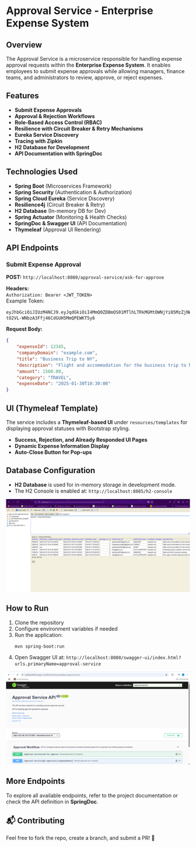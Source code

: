 # Approval Service - Enterprise Expense System

## Overview
The Approval Service is a microservice responsible for handling expense approval requests within the **Enterprise Expense System**. It enables employees to submit expense approvals while allowing managers, finance teams, and administrators to review, approve, or reject expenses.

## Features
- **Submit Expense Approvals**
- **Approval & Rejection Workflows**
- **Role-Based Access Control (RBAC)**
- **Resilience with Circuit Breaker & Retry Mechanisms**
- **Eureka Service Discovery**
- **Tracing with Zipkin**
- **H2 Database for Development**
- **API Documentation with SpringDoc**

## Technologies Used
- **Spring Boot** (Microservices Framework)
- **Spring Security** (Authentication & Authorization)
- **Spring Cloud Eureka** (Service Discovery)
- **Resilience4j** (Circuit Breaker & Retry)
- **H2 Database** (In-memory DB for Dev)
- **Spring Actuator** (Monitoring & Health Checks)
- **SpringDoc & Swagger UI** (API Documentation)
- **Thymeleaf** (Approval UI Rendering)

## API Endpoints

### Submit Expense Approval
**POST:**  `http://localhost:8080/approval-service/ask-for-approve`

**Headers:**  
`Authorization: Bearer <JWT_TOKEN>`  
Example Token:
```
eyJhbGciOiJIUzM4NCJ9.eyJqdGkiOiI4MmQ0ZDBmOS01MTlhLTRkMGMtOWNjYi05MzZjNWE2ZDBmYTEiLCJzdWIiOiJhYmNAZ21haWwuY29tIiwicm9sZXMiOiJFTVBMT1lFRSIsImNvbXBhbnlEb21haW4iOiJleGFtcGxlLmNvbSIsImlzcyI6Im1hZGVlYXN5Y29kaW5nbGlmZSIsImlhdCI6MTczODg5ODk3NiwiZXhwIjoxNzM5MTU4MTc2fQ.Byzk_HBaGeEVY39R4nNDYGzd8OKEo-tO2VL-WNbzA3Ffj46CdGUH5MmQPEWKT5y6
```

**Request Body:**
```json
{ 
    "expenseId": 12345,
    "companyDomain": "example.com",
    "title": "Business Trip to NY",
    "description": "Flight and accommodation for the business trip to New York.",
    "amount": 1500.00,
    "category": "TRAVEL",
    "expenseDate": "2025-01-30T10:30:00"
}
```

## UI (Thymeleaf Template)
The service includes a **Thymeleaf-based UI** under `resources/templates` for displaying approval statuses with Bootstrap styling.
- **Success, Rejection, and Already Responded UI Pages**
- **Dynamic Expense Information Display**
- **Auto-Close Button for Pop-ups**

## Database Configuration
- **H2 Database** is used for in-memory storage in development mode.
- The H2 Console is enabled at: `http://localhost:8085/h2-console`

![approval-h2-db](../images/approval-h2-db.png)

## How to Run
1. Clone the repository
2. Configure environment variables if needed
3. Run the application:
   ```sh
   mvn spring-boot:run
   ```
4. Open Swagger UI at: `http://localhost:8080/swagger-ui/index.html?urls.primaryName=approval-service`

![approval-swagger](../images/approval-swagger.png)

## More Endpoints
To explore all available endpoints, refer to the project documentation or check the API definition in **SpringDoc**.

## 📬 Contributing
Feel free to fork the repo, create a branch, and submit a PR! 🚀
